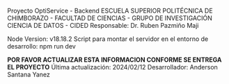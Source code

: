 Proyecto OptiService - Backend
ESCUELA SUPERIOR POLITÉCNICA DE CHIMBORAZO - FACULTAD DE CIENCIAS - GRUPO DE INVESTIGACIÓN CIENCIA DE DATOS - CIDED
Responsable: Dr. Ruben Pazmiño Maji

Node Version: v18.18.2
Script para montar el servidor en el entorno de desarrollo: npm run dev

****POR FAVOR ACTUALIZAR ESTA INFORMACION CONFORME SE ENTREGA EL PROYECTO****
Última actualización: 2024/02/12 
Desarrollador: Anderson Santana Yanez

